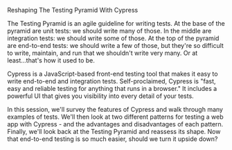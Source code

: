 Reshaping The Testing Pyramid With Cypress

The Testing Pyramid is an agile guideline for writing tests. At the base of the pyramid are unit tests: we should write many of those. In the middle are integration tests: we should write some of those. At the top of the pyramid are end-to-end tests: we should write a few of those, but they're so difficult to write, maintain, and run that we shouldn't write very many. Or at least...that's how it used to be.

Cypress is a JavaScript-based front-end testing tool that makes it easy to write end-to-end and integration tests. Self-proclaimed, Cypress is "fast, easy and reliable testing for anything that runs in a browser." It includes a powerful UI that gives you visibility into every detail of your tests.

In this session, we'll survey the features of Cypress and walk through many examples of tests. We'll then look at two different patterns for testing a web app with Cypress - and the advantages and disadvantages of each pattern. Finally, we'll look back at the Testing Pyramid and reassess its shape. Now that end-to-end testing is so much easier, should we turn it upside down?
